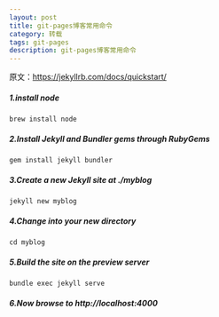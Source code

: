 ```yaml
---
layout: post
title: git-pages博客常用命令
category: 转载
tags: git-pages
description: git-pages博客常用命令
---
```


原文：https://jekyllrb.com/docs/quickstart/

##### 1.install node
```brew install node```
##### 2.Install Jekyll and Bundler gems through RubyGems
```gem install jekyll bundler```
##### 3.Create a new Jekyll site at ./myblog
```jekyll new myblog```
##### 4.Change into your new directory
```cd myblog```
##### 5.Build the site on the preview server
```bundle exec jekyll serve```
##### 6.Now browse to http://localhost:4000